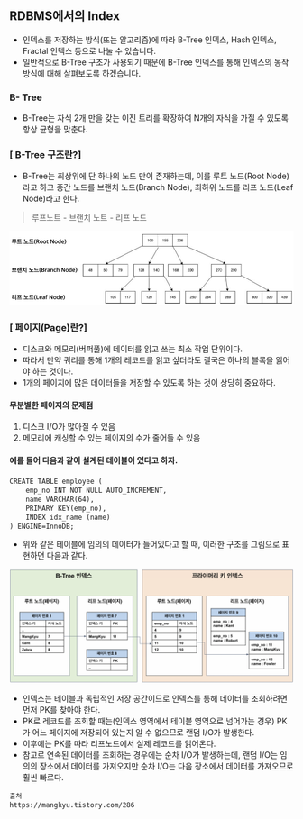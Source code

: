 

## RDBMS에서의 Index
- 인덱스를 저장하는 방식(또는 알고리즘)에 따라 B-Tree 인덱스, Hash 인덱스, Fractal 인덱스 등으로 나눌 수 있습니다. 
- 일반적으로 B-Tree 구조가 사용되기 때문에 B-Tree 인덱스를 통해 인덱스의 동작 방식에 대해 살펴보도록 하겠습니다.

### B- Tree
- B-Tree는 자식 2개 만을 갖는 이진 트리를 확장하여 N개의 자식을 가질 수 있도록 항상 균형을 맞춘다.

### [ B-Tree 구조란?]
- B-Tree는 최상위에 단 하나의 노드 만이 존재하는데, 이를 루트 노드(Root Node)라고 하고 중간 노드를 브랜치 노드(Branch Node), 최하위 노드를 리프 노드(Leaf Node)라고 한다.
> 루프노트 - 브랜치 노트 - 리프 노드  


![B-tree.png](..%2F..%2F..%2Fetc%2Fimage%2FDataBase%2FRDBMS%2FB-tree.png)

### [ 페이지(Page)란?]
- 디스크와 메모리(버퍼풀)에 데이터를 읽고 쓰는 최소 작업 단위이다. 
- 따라서 만약 쿼리를 통해 1개의 레코드를 읽고 싶더라도 결국은 하나의 블록을 읽어야 하는 것이다.
- 1개의 페이지에 많은 데이터들을 저장할 수 있도록 하는 것이 상당히 중요하다. 


#### 무분별한 페이지의 문제점
1. 디스크 I/O가 많아질 수 있음
2. 메모리에 캐싱할 수 있는 페이지의 수가 줄어들 수 있음


#### 예를 들어 다음과 같이 설계된 테이블이 있다고 하자.
```
CREATE TABLE employee (
    emp_no INT NOT NULL AUTO_INCREMENT,
    name VARCHAR(64),
    PRIMARY KEY(emp_no),
    INDEX idx_name (name)
) ENGINE=InnoDB;
```


- 위와 같은 테이블에 임의의 데이터가 들어있다고 할 때, 이러한 구조를 그림으로 표현하면 다음과 같다.

![인덱스 구조.png](..%2F..%2F..%2Fetc%2Fimage%2FDataBase%2FRDBMS%2F%EC%9D%B8%EB%8D%B1%EC%8A%A4%20%EA%B5%AC%EC%A1%B0.png)

- 인덱스는 테이블과 독립적인 저장 공간이므로 인덱스를 통해 데이터를 조회하려면 먼저 PK를 찾아야 한다. 
- PK로 레코드를 조회할 때는(인덱스 영역에서 테이블 영역으로 넘어가는 경우) PK가 어느 페이지에 저장되어 있는지 알 수 없으므로 랜덤 I/O가 발생한다.
- 이후에는 PK를 따라 리프노드에서 실제 레코드를 읽어온다. 
- 참고로 연속된 데이터를 조회하는 경우에는 순차 I/O가 발생하는데, 랜덤 I/O는 임의의 장소에서 데이터를 가져오지만 순차 I/O는 다음 장소에서 데이터를 가져오므로 훨씬 빠르다.



```
출처
https://mangkyu.tistory.com/286
```
